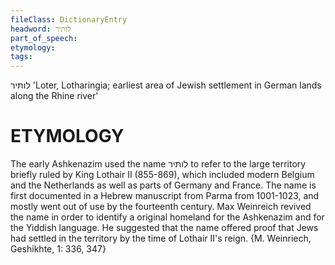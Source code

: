 ```yaml
---
fileClass: DictionaryEntry
headword: לותּיר
part_of_speech: 
etymology: 
tags: 
---
```

לותּיר
'Loter, Lotharingia; earliest area of Jewish settlement in German lands along the Rhine river'

ETYMOLOGY
===========
The early Ashkenazim used the name לותּיר to refer to the large territory briefly ruled by King Lothair II (855-869), which included modern Belgium and the Netherlands as well as parts of Germany and France. The name is first documented in a Hebrew manuscript from Parma from 1001-1023, and mostly went out of use by the fourteenth century. Max Weinreich revived the name in order to identify a original homeland for the Ashkenazim and for the Yiddish language. He suggested that the name offered proof that Jews had settled in the territory by the time of Lothair II's reign. {M. Weinriech, Geshikhte, 1: 336, 347}
